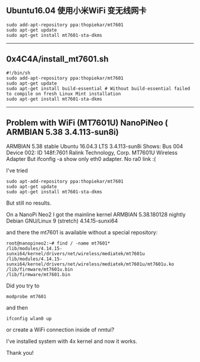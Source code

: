 

## Ubuntu16.04 使用小米WiFi 变无线网卡

```shell
sudo add-apt-repository ppa:thopiekar/mt7601
sudo apt-get update
sudo apt-get install mt7601-sta-dkms
```

---

## 0x4C4A/install_mt7601.sh

```shell
#!/bin/sh
sudo add-apt-repository ppa:thopiekar/mt7601
sudo apt-get update
sudo apt-get install build-essential # Without build-essential failed to compile on fresh Linux Mint installation
sudo apt-get install mt7601-sta-dkms
```

---

## Problem with WiFi (MT7601U) NanoPiNeo ( ARMBIAN 5.38 3.4.113-sun8i)

ARMBIAN 5.38 stable Ubuntu 16.04.3 LTS 3.4.113-sun8i
Shows:
Bus 004 Device 002: ID 148f:7601 Ralink Technology, Corp. MT7601U Wireless Adapter
But ifconfig -a show only eth0 adapter. No ra0 link :(

I've tried
```shell
sudo apt-add-repository ppa:thopiekar/mt7601
sudo apt-get update
sudo apt-get install mt7601-sta-dkms
```

But still no results.



On a NanoPi Neo2 I got the mainline kernel
ARMBIAN 5.38.180128 nightly Debian GNU/Linux 9 (stretch) 4.14.15-sunxi64

and there the mt7601 is available without a special repository:


```shell
root@nanopineo2:~# find / -name mt7601*
/lib/modules/4.14.15-sunxi64/kernel/drivers/net/wireless/mediatek/mt7601u
/lib/modules/4.14.15-sunxi64/kernel/drivers/net/wireless/mediatek/mt7601u/mt7601u.ko
/lib/firmware/mt7601u.bin
/lib/firmware/mt7601.bin
```

Did you try to
```shell
modprobe mt7601
```

and then

```shell
ifconfig wlan0 up
```

or create a WiFi connection inside of nmtui?


I've installed system with 4x kernel and now it works.

Thank you!
